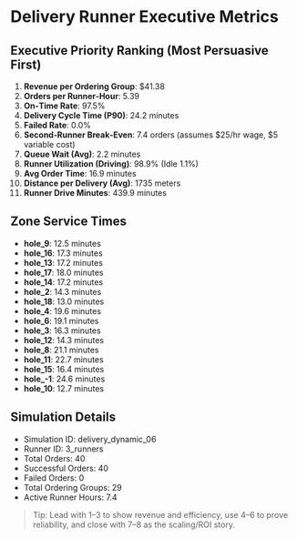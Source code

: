 # Delivery Runner Executive Metrics

## Executive Priority Ranking (Most Persuasive First)
1. **Revenue per Ordering Group**: $41.38
2. **Orders per Runner‑Hour**: 5.39
3. **On‑Time Rate**: 97.5%
4. **Delivery Cycle Time (P90)**: 24.2 minutes
5. **Failed Rate**: 0.0%
6. **Second‑Runner Break‑Even**: 7.4 orders (assumes $25/hr wage, $5 variable cost)
7. **Queue Wait (Avg)**: 2.2 minutes
8. **Runner Utilization (Driving)**: 98.9% (Idle 1.1%)
9. **Avg Order Time**: 16.9 minutes
10. **Distance per Delivery (Avg)**: 1735 meters
11. **Runner Drive Minutes**: 439.9 minutes

## Zone Service Times
- **hole_9**: 12.5 minutes
- **hole_16**: 17.3 minutes
- **hole_13**: 17.2 minutes
- **hole_17**: 18.0 minutes
- **hole_14**: 17.2 minutes
- **hole_2**: 14.3 minutes
- **hole_18**: 13.0 minutes
- **hole_4**: 19.6 minutes
- **hole_6**: 19.1 minutes
- **hole_3**: 16.3 minutes
- **hole_12**: 14.3 minutes
- **hole_8**: 21.1 minutes
- **hole_11**: 22.7 minutes
- **hole_15**: 16.4 minutes
- **hole_-1**: 24.6 minutes
- **hole_10**: 12.7 minutes


## Simulation Details
- Simulation ID: delivery_dynamic_06
- Runner ID: 3_runners
- Total Orders: 40
- Successful Orders: 40
- Failed Orders: 0
- Total Ordering Groups: 29
- Active Runner Hours: 7.4

> Tip: Lead with 1–3 to show revenue and efficiency, use 4–6 to prove reliability, and close with 7–8 as the scaling/ROI story.
